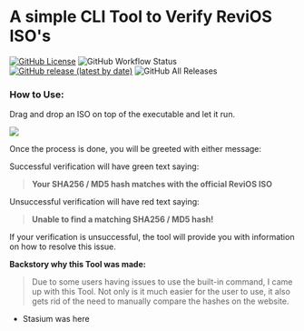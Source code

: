 
# A simple CLI Tool to Verify ReviOS ISO's
[![GitHub License](https://img.shields.io/static/v1?label=LICENSE&message=CC%20BY-NC-ND&color=188af5&style=for-the-badge&logo=creativecommons&logoColor=fff)](http://creativecommons.org/licenses/by-nc-nd/4.0/)
![GitHub Workflow Status](https://img.shields.io/github/actions/workflow/status/StasiumDev/ReviOS-Verifier/main.yml?logo=github&style=for-the-badge)
[![GitHub release (latest by date)](https://img.shields.io/github/v/release/StasiumDev/ReviOS-Verifier?style=for-the-badge&logo=rust&label=Version&color=188af5)](https://github.com/StasiumDev/ReviOS-Verifier/releases)
![GitHub All Releases](https://img.shields.io/github/downloads/StasiumDev/ReviOS-Verifier/total?style=for-the-badge&logo=Google%20Chrome&color=188af5)
 
### How to Use:

Drag and drop an ISO on top of the executable and let it run.

<img src="https://cdn.discordapp.com/attachments/1064525050465763378/1065352767805329489/revi_verifier_demo.gif">

Once the process is done, you will be greeted with either message:
 
Successful verification will have green text saying:
>**Your SHA256 / MD5 hash matches with the official ReviOS ISO**

Unsuccessful verification will have red text saying:

>**Unable to find a matching SHA256 / MD5 hash!**

If your verification is unsuccessful, the tool will provide you with information on how to resolve this issue.


**Backstory why this Tool was made:**
>Due to some users having issues to use the built-in command, I came up with this Tool. Not only is it much easier for the user to use, it also gets rid of the need to manually compare the hashes on the website.

- Stasium was here
